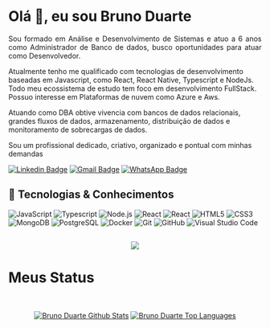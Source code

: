 

# Olá 👋, eu sou Bruno Duarte

<p align = "justify">Sou formado em Análise e Desenvolvimento de Sistemas e atuo a 6 anos como Administrador de Banco de dados, busco oportunidades para atuar como Desenvolvedor.</p>

<p>Atualmente tenho me qualificado com tecnologias de desenvolvimento baseadas em Javascript, como React, React Native, Typescript e NodeJs. Todo meu ecossistema de estudo tem foco em desenvolvimento FullStack. Possuo interesse em Plataformas de nuvem como Azure e Aws.</p>

<p>Atuando como DBA obtive vivencia com bancos de dados relacionais, grandes fluxos de dados, armazenamento, distribuição de dados e monitoramento de sobrecargas de dados.</p>

<p>Sou um profissional dedicado, criativo, organizado e pontual com minhas demandas</p>

[![Linkedin Badge](https://img.shields.io/badge/-LinkedIn-blue?style=flat-square&logo=Linkedin&logoColor=white&link=https://www.linkedin.com/in/brunoddev/)](https://www.linkedin.com/in/brunoddev/)
[![Gmail Badge](https://img.shields.io/badge/-Gmail-c14438?style=flat-square&logo=Gmail&logoColor=white&link=mailto:brunoduarte.inf@gmail.com)](mailto:brunoduarte.inf@gmail.com)
[![WhatsApp Badge](https://img.shields.io/badge/WhatsApp-0DA204?style=flat-square&logo=whatsapp&logoColor=white)](https://wa.me/5521981072425)

## 🚀 Tecnologias & Conhecimentos

![JavaScript](https://img.shields.io/badge/-JavaScript-black?style=flat-square&logo=javascript)
![Typescript](https://img.shields.io/badge/-Typescript-black?style=flat-square&logo=typescript)
![Node.js](https://img.shields.io/badge/-Node.js-black?style=flat-square&logo=Node.js)
![React](https://img.shields.io/badge/-React.js-black?style=flat-square&logo=react)
![React](https://img.shields.io/badge/-React%20Native-black?style=flat-square&logo=react)
![HTML5](https://img.shields.io/badge/-HTML5-black?style=flat-square&logo=html5&logoColor=white)
![CSS3](https://img.shields.io/badge/-CSS3-black?style=flat-square&logo=css3)
![MongoDB](https://img.shields.io/badge/-MongoDB-black?style=flat-square&logo=mongodb)
![PostgreSQL](https://img.shields.io/badge/-PostgreSQL-black?style=flat-square&logo=postgresql)
![Docker](https://img.shields.io/badge/-Docker-black?style=flat-square&logo=docker)
![Git](https://img.shields.io/badge/-Git-black?style=flat-square&logo=git)
![GitHub](https://img.shields.io/badge/-GitHub-black?style=flat-square&logo=github)
![Visual Studio Code](https://img.shields.io/badge/-Visual%20Studio%20Code-black?style=flat-square&logo=VisualStudioCode)



##

<p align="center">
  <img src="https://github-readme-streak-stats.herokuapp.com?user=codexdevbrn&theme=nightowl&hide_border=true&border_radius=9.3&locale=pt_BR&date_format=j%2Fn%5B%2FY%5D&mode=weekly" />
  </p>

# Meus Status

<br/>

<p align="center">
<a href="https://github.com/codexdevbrn/github-readme-stats"><img alt="Bruno Duarte Github Stats" src="https://github-readme-stats.vercel.app/api?username=codexdevbrn&show_icons=true&count_private=true&theme=react&hide_border=true&bg_color=0D1117" /></a>
  <a href="https://github.com/codexdevbrn/github-readme-stats"><img alt="Bruno Duarte Top Languages" src="https://github-readme-stats.vercel.app/api/top-langs/?username=codexdevbrn&langs_count=8&count_private=true&layout=compact&theme=react&hide_border=true&bg_color=0D1117" /></a>
  </p>
  <br/>

